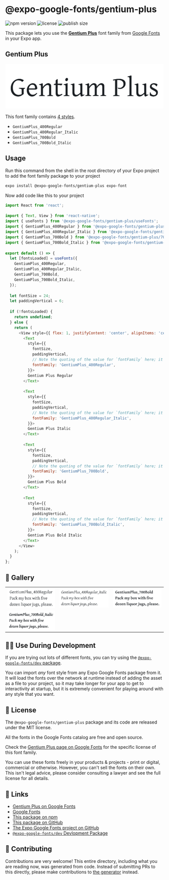 # @expo-google-fonts/gentium-plus

![npm version](https://flat.badgen.net/npm/v/@expo-google-fonts/gentium-plus)
![license](https://flat.badgen.net/github/license/expo/google-fonts)
![publish size](https://flat.badgen.net/packagephobia/install/@expo-google-fonts/gentium-plus)

This package lets you use the [**Gentium Plus**](https://fonts.google.com/specimen/Gentium+Plus) font family from [Google Fonts](https://fonts.google.com/) in your Expo app.

## Gentium Plus

![Gentium Plus](./font-family.png)

This font family contains [4 styles](#-gallery).

- `GentiumPlus_400Regular`
- `GentiumPlus_400Regular_Italic`
- `GentiumPlus_700Bold`
- `GentiumPlus_700Bold_Italic`

## Usage

Run this command from the shell in the root directory of your Expo project to add the font family package to your project
```sh
expo install @expo-google-fonts/gentium-plus expo-font
```

Now add code like this to your project
```js
import React from 'react';

import { Text, View } from 'react-native';
import { useFonts } from '@expo-google-fonts/gentium-plus/useFonts';
import { GentiumPlus_400Regular } from '@expo-google-fonts/gentium-plus/400Regular';
import { GentiumPlus_400Regular_Italic } from '@expo-google-fonts/gentium-plus/400Regular_Italic';
import { GentiumPlus_700Bold } from '@expo-google-fonts/gentium-plus/700Bold';
import { GentiumPlus_700Bold_Italic } from '@expo-google-fonts/gentium-plus/700Bold_Italic';

export default () => {
  let [fontsLoaded] = useFonts({
    GentiumPlus_400Regular,
    GentiumPlus_400Regular_Italic,
    GentiumPlus_700Bold,
    GentiumPlus_700Bold_Italic,
  });

  let fontSize = 24;
  let paddingVertical = 6;

  if (!fontsLoaded) {
    return undefined;
  } else {
    return (
      <View style={{ flex: 1, justifyContent: 'center', alignItems: 'center' }}>
        <Text
          style={{
            fontSize,
            paddingVertical,
            // Note the quoting of the value for `fontFamily` here; it expects a string!
            fontFamily: 'GentiumPlus_400Regular',
          }}>
          Gentium Plus Regular
        </Text>

        <Text
          style={{
            fontSize,
            paddingVertical,
            // Note the quoting of the value for `fontFamily` here; it expects a string!
            fontFamily: 'GentiumPlus_400Regular_Italic',
          }}>
          Gentium Plus Italic
        </Text>

        <Text
          style={{
            fontSize,
            paddingVertical,
            // Note the quoting of the value for `fontFamily` here; it expects a string!
            fontFamily: 'GentiumPlus_700Bold',
          }}>
          Gentium Plus Bold
        </Text>

        <Text
          style={{
            fontSize,
            paddingVertical,
            // Note the quoting of the value for `fontFamily` here; it expects a string!
            fontFamily: 'GentiumPlus_700Bold_Italic',
          }}>
          Gentium Plus Bold Italic
        </Text>
      </View>
    );
  }
};

```

## 🔡 Gallery


||||
|-|-|-|
|![GentiumPlus_400Regular](.//400Regular/GentiumPlus_400Regular.ttf.png)|![GentiumPlus_400Regular_Italic](.//400Regular_Italic/GentiumPlus_400Regular_Italic.ttf.png)|![GentiumPlus_700Bold](.//700Bold/GentiumPlus_700Bold.ttf.png)||
|![GentiumPlus_700Bold_Italic](.//700Bold_Italic/GentiumPlus_700Bold_Italic.ttf.png)||||


## 👩‍💻 Use During Development

If you are trying out lots of different fonts, you can try using the [`@expo-google-fonts/dev` package](https://github.com/freeboub/google-fonts/tree/master/font-packages/dev#readme).

You can import *any* font style from any Expo Google Fonts package from it. It will load the fonts
over the network at runtime instead of adding the asset as a file to your project, so it may take longer
for your app to get to interactivity at startup, but it is extremely convenient
for playing around with any style that you want.

## 📖 License

The `@expo-google-fonts/gentium-plus` package and its code are released under the MIT license.

All the fonts in the Google Fonts catalog are free and open source.

Check the [Gentium Plus page on Google Fonts](https://fonts.google.com/specimen/Gentium+Plus) for the specific license of this font family.

You can use these fonts freely in your products & projects - print or digital, commercial or otherwise. However, you can't sell the fonts on their own. This isn't legal advice, please consider consulting a lawyer and see the full license for all details.

## 🔗 Links

- [Gentium Plus on Google Fonts](https://fonts.google.com/specimen/Gentium+Plus)
- [Google Fonts](https://fonts.google.com/)
- [This package on npm](https://www.npmjs.com/package/@expo-google-fonts/gentium-plus)
- [This package on GitHub](https://github.com/freeboub/google-fonts/tree/master/font-packages/gentium-plus)
- [The Expo Google Fonts project on GitHub](https://github.com/freeboub/google-fonts)
- [`@expo-google-fonts/dev` Devlopment Package](https://github.com/freeboub/google-fonts/tree/master/font-packages/dev)

## 🤝 Contributing

Contributions are very welcome! This entire directory, including what you are reading now, was generated from code. Instead of submitting PRs to this directly, please make contributions to [the generator](https://github.com/freeboub/google-fonts/tree/master/packages/generator) instead.
